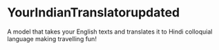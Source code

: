 # YourIndianTranslatorupdated
A model that takes your English texts and translates it to Hindi colloquial language making travelling fun!
